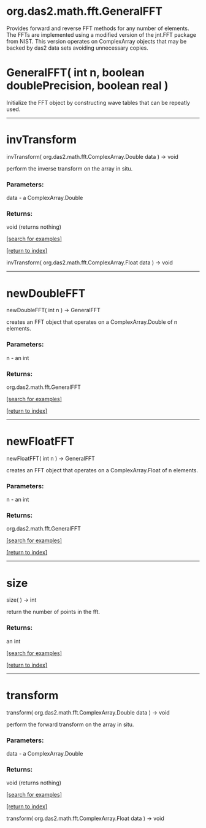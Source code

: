# org.das2.math.fft.GeneralFFT

Provides forward and reverse FFT methods for any number of elements.  The FFTs
 are implemented using a modified version of the jnt.FFT package from NIST.  This
 version operates on ComplexArray objects that may be backed by das2 data sets
 avoiding unnecessary copies.

# GeneralFFT( int n, boolean doublePrecision, boolean real )
Initialize the FFT object by constructing wave tables that can be repeatly used.

***
<a name="invTransform"></a>
# invTransform
invTransform( org.das2.math.fft.ComplexArray.Double data ) &rarr; void

perform the inverse transform on the array in situ.

### Parameters:
data - a ComplexArray.Double

### Returns:
void (returns nothing)


<a href="https://github.com/autoplot/dev/search?q=invTransform&unscoped_q=invTransform">[search for examples]</a>

<a href="https://github.com/autoplot/documentation/blob/master/javadoc/index-all.md">[return to index]</a>

invTransform( org.das2.math.fft.ComplexArray.Float data ) &rarr; void<br>
***
<a name="newDoubleFFT"></a>
# newDoubleFFT
newDoubleFFT( int n ) &rarr; GeneralFFT

creates an FFT object that operates on a ComplexArray.Double of n elements.

### Parameters:
n - an int

### Returns:
org.das2.math.fft.GeneralFFT


<a href="https://github.com/autoplot/dev/search?q=newDoubleFFT&unscoped_q=newDoubleFFT">[search for examples]</a>

<a href="https://github.com/autoplot/documentation/blob/master/javadoc/index-all.md">[return to index]</a>

***
<a name="newFloatFFT"></a>
# newFloatFFT
newFloatFFT( int n ) &rarr; GeneralFFT

creates an FFT object that operates on a ComplexArray.Float of n elements.

### Parameters:
n - an int

### Returns:
org.das2.math.fft.GeneralFFT


<a href="https://github.com/autoplot/dev/search?q=newFloatFFT&unscoped_q=newFloatFFT">[search for examples]</a>

<a href="https://github.com/autoplot/documentation/blob/master/javadoc/index-all.md">[return to index]</a>

***
<a name="size"></a>
# size
size(  ) &rarr; int

return the number of points in the fft.

### Returns:
an int


<a href="https://github.com/autoplot/dev/search?q=size&unscoped_q=size">[search for examples]</a>

<a href="https://github.com/autoplot/documentation/blob/master/javadoc/index-all.md">[return to index]</a>

***
<a name="transform"></a>
# transform
transform( org.das2.math.fft.ComplexArray.Double data ) &rarr; void

perform the forward transform on the array in situ.

### Parameters:
data - a ComplexArray.Double

### Returns:
void (returns nothing)


<a href="https://github.com/autoplot/dev/search?q=transform&unscoped_q=transform">[search for examples]</a>

<a href="https://github.com/autoplot/documentation/blob/master/javadoc/index-all.md">[return to index]</a>

transform( org.das2.math.fft.ComplexArray.Float data ) &rarr; void<br>
